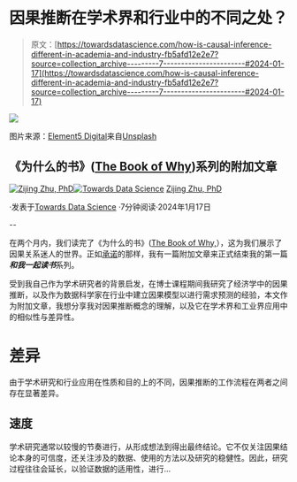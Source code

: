 # 因果推断在学术界和行业中的不同之处？

> 原文：[https://towardsdatascience.com/how-is-causal-inference-different-in-academia-and-industry-fb5afd12e2e7?source=collection_archive---------7-----------------------#2024-01-17](https://towardsdatascience.com/how-is-causal-inference-different-in-academia-and-industry-fb5afd12e2e7?source=collection_archive---------7-----------------------#2024-01-17)

![](../Images/11fe2d0062772ba965873afc1a8780bf.png)

图片来源：[Element5 Digital](https://unsplash.com/@element5digital?utm_source=medium&utm_medium=referral)来自[Unsplash](https://unsplash.com/?utm_source=medium&utm_medium=referral)

## 《为什么的书》([The Book of Why](https://amzn.to/4grzPgC))系列的附加文章

[](https://zzhu17.medium.com/?source=post_page---byline--fb5afd12e2e7--------------------------------)[![Zijing Zhu, PhD](../Images/436b22e28798b87261c4814a7e2b20e3.png)](https://zzhu17.medium.com/?source=post_page---byline--fb5afd12e2e7--------------------------------)[](https://towardsdatascience.com/?source=post_page---byline--fb5afd12e2e7--------------------------------)[![Towards Data Science](../Images/a6ff2676ffcc0c7aad8aaf1d79379785.png)](https://towardsdatascience.com/?source=post_page---byline--fb5afd12e2e7--------------------------------) [Zijing Zhu, PhD](https://zzhu17.medium.com/?source=post_page---byline--fb5afd12e2e7--------------------------------)

·发表于[Towards Data Science](https://towardsdatascience.com/?source=post_page---byline--fb5afd12e2e7--------------------------------) ·7分钟阅读·2024年1月17日

--

在两个月内，我们读完了《为什么的书》([The Book of Why,](https://amzn.to/4grzPgC)），这为我们展示了因果关系迷人的世界。正如[承诺](https://medium.com/towards-data-science/what-makes-a-strong-ai-012315722793)的那样，我有一篇附加文章来正式结束我的第一篇***和我一起读书***系列。

受到我自己作为学术研究者的背景启发，在博士课程期间我研究了经济学中的因果推断，以及作为数据科学家在行业中建立因果模型以进行需求预测的经验，本文作为附加文章，我想分享我对因果推断概念的理解，以及它在学术界和工业界应用中的相似性与差异性。

# 差异

由于学术研究和行业应用在性质和目的上的不同，因果推断的工作流程在两者之间存在显著差异。

## 速度

学术研究通常以较慢的节奏进行，从形成想法到得出最终结论。它不仅关注因果结论本身的可信度，还关注涉及的数据、使用的方法以及研究的稳健性。因此，研究过程往往会延长，以验证数据的适用性，进行…
